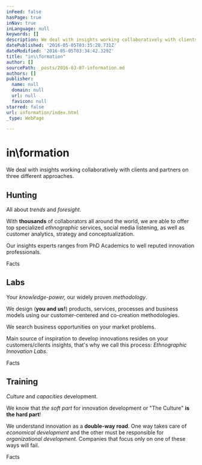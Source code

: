 ```yaml
---
inFeed: false
hasPage: true
inNav: true
inLanguage: null
keywords: []
description: We deal with insights working collaboratively with clients and partners on three different approaches.
datePublished: '2016-05-05T03:35:28.731Z'
dateModified: '2016-05-05T03:34:42.329Z'
title: "in\\formation"
author: []
sourcePath: _posts/2016-03-07-information.md
authors: []
publisher:
  name: null
  domain: null
  url: null
  favicon: null
starred: false
url: information/index.html
_type: WebPage

---
```

# in\\formation

We deal with insights working collaboratively with clients and partners on three different approaches.

## Hunting

All about _trends_ and _foresight_.

With **thousands** of collaborators all around the world, we are able to offer top specialized _ethnographic_ services, social media listening, as well as customer analytics, strategy and conceptualization.

Our insights experts ranges from PhD Academics to well reputed innovation professionals.

Facts

## Labs

Your _knowledge-power,_ our widely proven _methodology_.

We design (**you and us!**) products, services, processes and business models using our customer-centered and co-creation methodologies.

We search business opportunities on your market problems. 

Main source of inspiration to develop innovations resides on your customers/clients insights, that's why we call this process: _Ethnographic Innovation Labs_.

Facts

## Training

_Culture_ and _capacities_ development.

We know that _the soft part_ for innovation development or "The Culture" **is the hard part**!

We understand innovation as a **double-way road**. One way takes care of _economical development_ and the other must be responsible for _organizational development_. Companies that focus only on one of these ways will fail. 

Facts